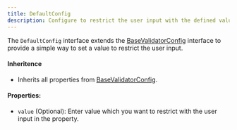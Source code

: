 ```yaml
---
title: DefaultConfig 
description: Configure to restrict the user input with the defined value. 
---
```

The `DefaultConfig` interface extends the [BaseValidatorConfig](/api-reference/base-validator-config) interface to provide a simple way to set a value to restrict the user input.
#### Inheritence
* Inherits all properties from [BaseValidatorConfig](/api-reference/base-validator-config).
#### Properties:
* `value` (Optional): Enter value which you want to restrict with the user input in the property.
  
